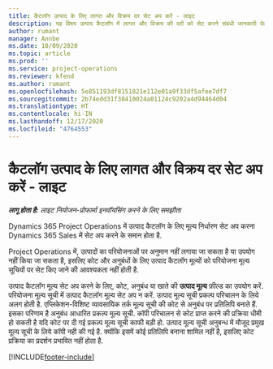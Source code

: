 ```yaml
---
title: कैटलॉग उत्पाद के लिए लागत और विक्रय दर सेट अप करें - लाइट
description: यह विषय उत्पाद कैटलॉग में लागत और विक्रय की दरों को सेट करने संबंधी जानकारी देता है.
author: rumant
manager: Annbe
ms.date: 10/09/2020
ms.topic: article
ms.prod: ''
ms.service: project-operations
ms.reviewer: kfend
ms.author: rumant
ms.openlocfilehash: 5e851193df8151821e112e01a9f33df5afee7df7
ms.sourcegitcommit: 2b74edd31f38410024a01124c9202a4d94464d04
ms.translationtype: HT
ms.contentlocale: hi-IN
ms.lasthandoff: 12/17/2020
ms.locfileid: "4764553"
---
```

# <a name="set-up-cost-and-sales-rates-for-catalog-products---lite"></a>कैटलॉग उत्पाद के लिए लागत और विक्रय दर सेट अप करें - लाइट

_**लागू होता है:** लाइट नियोजन-प्रोफार्मा इनवॉयसिंग करने के लिए समझौता_


Dynamics 365 Project Operations में उत्पाद कैटलॉग के लिए मूल्य निर्धारण सेट अप करना Dynamics 365 Sales में सेट अप करने के समान होता है.

Project Operations में, उत्पादों का परियोजनाओं पर अनुमान नहीं लगाया जा सकता है या उपयोग नहीं किया जा सकता है, इसलिए कोट और अनुबंधों के लिए उत्पाद कैटलॉग मूल्यों को परियोजना मूल्य सूचियों पर सेट किए जाने की आवश्यकता नहीं होती है.

उत्पाद कैटलॉग मूल्य सेट अप करने के लिए, कोट, अनुबंध या खाते की **उत्पाद मूल्य** फ़ील्ड का उपयोग करें. परियोजना मूल्य सूची में उत्पाद कैटलॉग मूल्य सेट अप न करें. उत्पाद मूल्य सूची प्रकल्प परिचालन के लिये अलग होती है. एप्लिकेशन-विशिष्ट व्यावसायिक तर्क मूल्य सूची की कोट से अनुबंध पर प्रतिलिपि बनाते हैं. इसका परिणाम है अनुबंध आधारित प्रकल्प मूल्य सूची. कॉपी परिचालन से कोट प्राप्त करने की प्रक्रिया धीमी हो सकती है यदि कोट पर दी गई प्रकल्प मूल्य सूची काफी बड़ी हो. उत्पाद मूल्य सूची अनुबन्ध में मौजूद प्रमुख मूल्य सूची के लिये कॉपी नही की गई है. क्योंकि इसमें कोई प्रतिलिपि बनाना शामिल नहीं है, इसलिए कोट प्रक्रिया का प्रदर्शन प्रभावित नहीं होता है.


[!INCLUDE[footer-include](../../includes/footer-banner.md)]